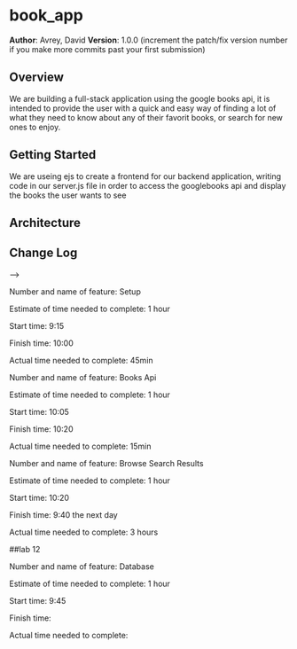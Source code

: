 # book_app

**Author**: Avrey, David
**Version**: 1.0.0 (increment the patch/fix version number if you make more commits past your first submission)

## Overview
We are building a full-stack application using the google books api, it is intended to provide the user with a quick and easy way of finding a lot of what they need to know about any of their favorit books, or search for new ones to enjoy.

## Getting Started
<!-- What are the steps that a user must take in order to build this app on their own machine and get it running? -->
We are  useing ejs to create a frontend for our backend application, writing code in our server.js file in order to access the googlebooks api and display the books the user wants to see

## Architecture
<!-- Provide a detailed description of the application design. What technologies (languages, libraries, etc) you're using, and any other relevant design information. -->

## Change Log
<!-- Use this area to document the iterative changes made to your application as each feature is successfully implemented. Use time stamps. Here's an examples:

01-01-2001 4:59pm - Application now has a fully-functional express server, with GET and POST routes for the book resource.

## Credits and Collaborations
<!-- Give credit (and a link) to other people or resources that helped you build this application. -->
-->

Number and name of feature: Setup

Estimate of time needed to complete: 1 hour

Start time: 9:15

Finish time: 10:00

Actual time needed to complete: 45min


Number and name of feature: Books Api

Estimate of time needed to complete: 1 hour

Start time: 10:05

Finish time: 10:20

Actual time needed to complete: 15min

Number and name of feature: Browse Search Results

Estimate of time needed to complete: 1 hour

Start time: 10:20

Finish time: 9:40 the next day

Actual time needed to complete: 3 hours

##lab 12

Number and name of feature: Database

Estimate of time needed to complete: 1 hour

Start time: 9:45

Finish time: 

Actual time needed to complete: 



